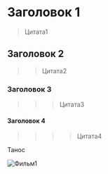﻿# Заголовок 1
>Цитата1
## Заголовок 2
>>Цитата2
### Заголовок 3
>>>Цитата3
#### Заголовок 4
>>>>Цитата4

Танос

![Фильм1](https://media.2x2tv.ru/content/images/size/w1440h1440/2021/11/thanosor.jpg "Танос")

